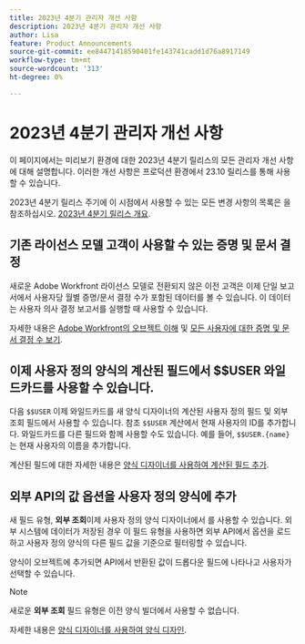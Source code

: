```yaml
---
title: 2023년 4분기 관리자 개선 사항
description: 2023년 4분기 관리자 개선 사항
author: Lisa
feature: Product Announcements
source-git-commit: ee84471418590401fe143741cadd1d76a8917149
workflow-type: tm+mt
source-wordcount: '313'
ht-degree: 0%

---
```


# 2023년 4분기 관리자 개선 사항

이 페이지에서는 미리보기 환경에 대한 2023년 4분기 릴리스의 모든 관리자 개선 사항에 대해 설명합니다. 이러한 개선 사항은 프로덕션 환경에서 23.10 릴리스를 통해 사용할 수 있습니다.

2023년 4분기 릴리스 주기에 이 시점에서 사용할 수 있는 모든 변경 사항의 목록은 을 참조하십시오. [2023년 4분기 릴리스 개요](/help/quicksilver/product-announcements/product-releases/23-q4-release-activity/23-q4-release-overview.md).

## 기존 라이선스 모델 고객이 사용할 수 있는 증명 및 문서 결정

새로운 Adobe Workfront 라이선스 모델로 전환되지 않은 이전 고객은 이제 단일 보고서에서 사용자당 월별 증명/문서 결정 수가 포함된 데이터를 볼 수 있습니다. 이 데이터는 사용자 의사 결정 보고서를 실행할 때 사용할 수 있습니다.

자세한 내용은 [Adobe Workfront의 오브젝트 이해](/help/quicksilver/workfront-basics/navigate-workfront/workfront-navigation/understand-objects.md) 및 [모든 사용자에 대한 증명 및 문서 결정 수 보기](/help/quicksilver/review-and-approve-work/tips-tricks-troubleshooting-approvals/view-number-of-decisions-for-users.md).

## 이제 사용자 정의 양식의 계산된 필드에서 $$USER 와일드카드를 사용할 수 있습니다.

다음 `$$USER` 이제 와일드카드를 새 양식 디자이너의 계산된 사용자 정의 필드 및 외부 조회 필드에서 사용할 수 있습니다. 참조 `$$USER` 계산에서 현재 사용자의 ID를 추가합니다. 와일드카드를 다른 필드와 함께 사용할 수도 있습니다. 예를 들어, `$$USER.{name}` 는 현재 사용자의 이름을 추가합니다.

계산된 필드에 대한 자세한 내용은 [양식 디자이너를 사용하여 계산된 필드 추가](/help/quicksilver/administration-and-setup/customize-workfront/create-manage-custom-forms/form-designer/design-a-form/add-a-calculated-field.md).

## 외부 API의 값 옵션을 사용자 정의 양식에 추가

새 필드 유형, **외부 조회**&#x200B;이제 사용자 정의 양식 디자이너에서 를 사용할 수 있습니다. 외부 시스템에 데이터가 저장된 경우 이 필드 유형을 사용하면 외부 API에서 옵션을 로드하고 사용자 정의 양식의 다른 필드 값을 기준으로 필터링할 수 있습니다.

양식이 오브젝트에 추가되면 API에서 반환된 값이 드롭다운 필드에 나타나고 사용자가 선택할 수 있습니다.

>[!NOTE]
>
>새로운 **외부 조회** 필드 유형은 이전 양식 빌더에서 사용할 수 없습니다.

자세한 내용은 [양식 디자이너를 사용하여 양식 디자인](/help/quicksilver/administration-and-setup/customize-workfront/create-manage-custom-forms/form-designer/design-a-form/design-a-form.md).
